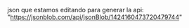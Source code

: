 json que estamos editando para generar la api:
"https://jsonblob.com/api/jsonBlob/1424160473720479744"
